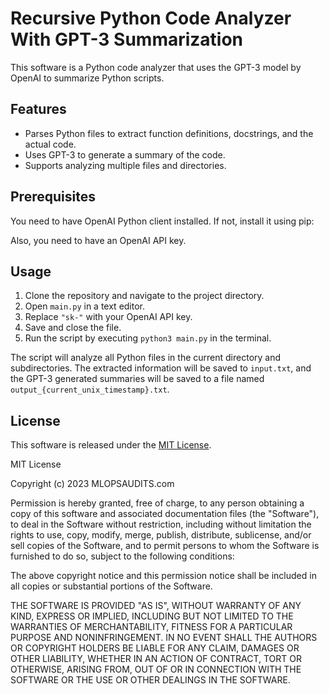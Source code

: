 # Recursive Python Code Analyzer With GPT-3 Summarization

This software is a Python code analyzer that uses the GPT-3 model by OpenAI to summarize Python scripts.

## Features

- Parses Python files to extract function definitions, docstrings, and the actual code.
- Uses GPT-3 to generate a summary of the code.
- Supports analyzing multiple files and directories.

## Prerequisites

You need to have OpenAI Python client installed. If not, install it using pip:

Also, you need to have an OpenAI API key.

## Usage

1. Clone the repository and navigate to the project directory.
2. Open `main.py` in a text editor.
3. Replace `"sk-"` with your OpenAI API key.
4. Save and close the file.
5. Run the script by executing `python3 main.py` in the terminal.

The script will analyze all Python files in the current directory and subdirectories. The extracted information will be saved to `input.txt`, and the GPT-3 generated summaries will be saved to a file named `output_{current_unix_timestamp}.txt`.

## License

This software is released under the [MIT License](https://opensource.org/licenses/MIT).

MIT License

Copyright (c) 2023 MLOPSAUDITS.com

Permission is hereby granted, free of charge, to any person obtaining a copy
of this software and associated documentation files (the "Software"), to deal
in the Software without restriction, including without limitation the rights
to use, copy, modify, merge, publish, distribute, sublicense, and/or sell
copies of the Software, and to permit persons to whom the Software is
furnished to do so, subject to the following conditions:

The above copyright notice and this permission notice shall be included in all
copies or substantial portions of the Software.

THE SOFTWARE IS PROVIDED "AS IS", WITHOUT WARRANTY OF ANY KIND, EXPRESS OR
IMPLIED, INCLUDING BUT NOT LIMITED TO THE WARRANTIES OF MERCHANTABILITY,
FITNESS FOR A PARTICULAR PURPOSE AND NONINFRINGEMENT. IN NO EVENT SHALL THE
AUTHORS OR COPYRIGHT HOLDERS BE LIABLE FOR ANY CLAIM, DAMAGES OR OTHER
LIABILITY, WHETHER IN AN ACTION OF CONTRACT, TORT OR OTHERWISE, ARISING FROM,
OUT OF OR IN CONNECTION WITH THE SOFTWARE OR THE USE OR OTHER DEALINGS IN THE
SOFTWARE.
